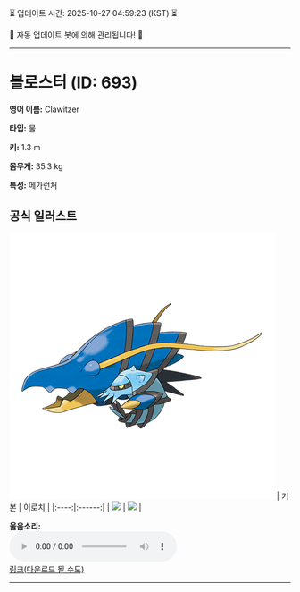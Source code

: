 
⏳ 업데이트 시간: 2025-10-27 04:59:23 (KST) ⏳

🤖 자동 업데이트 봇에 의해 관리됩니다! 🤖

---

# 블로스터 (ID: 693)
**영어 이름:** Clawitzer

**타입:** 물

**키:** 1.3 m

**몸무게:** 35.3 kg

**특성:** 메가런처

## 공식 일러스트
![](https://raw.githubusercontent.com/PokeAPI/sprites/master/sprites/pokemon/other/official-artwork/693.png)
| 기본 | 이로치 |
|:----:|:------:|
| <img src="http://play.pokemonshowdown.com/sprites/ani/clawitzer.gif" width="200"> | <img src="http://play.pokemonshowdown.com/sprites/ani-shiny/clawitzer.gif" width="200"> |

**울음소리:**<br><audio controls src="https://raw.githubusercontent.com/PokeAPI/cries/main/cries/pokemon/latest/693.ogg"></audio><br> [링크(다운로드 될 수도)](https://raw.githubusercontent.com/PokeAPI/cries/main/cries/pokemon/latest/693.ogg)


---
